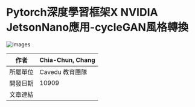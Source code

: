 # Pytorch深度學習框架X NVIDIA JetsonNano應用-cycleGAN風格轉換

![images](images/introduce.gif)

| 作者 | Chia-Chun, Chang |
| ---- | ---|
| 所屬單位  | Cavedu 教育團隊 |
| 開發日期  | 10909 |
| 文章連結  |  |





